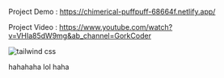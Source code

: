Project Demo : https://chimerical-puffpuff-68664f.netlify.app/

Project Video : https://www.youtube.com/watch?v=VHIa85dW9mg&ab_channel=GorkCoder 

![tailwind css](https://user-images.githubusercontent.com/67497228/209465700-cc30e70a-345e-4ad8-a796-44f46b539a87.jpg)

hahahaha lol haha